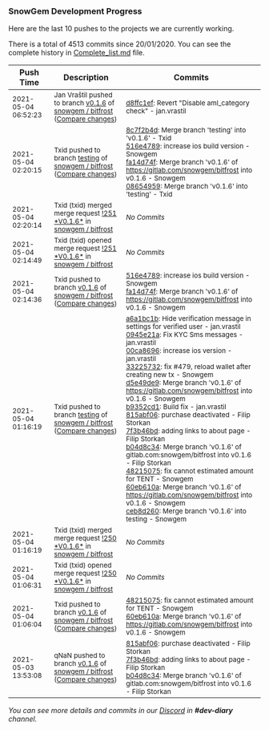 
### SnowGem Development Progress

Here are the last 10 pushes to the projects we are currently working.

There is a total of 4513 commits since 20/01/2020. You can see the complete history in
 [Complete_list.md](Complete_list.md) file.

| Push Time | Description | Commits |
| --- | --- | --- |
| <sub>2021-05-04 06:52:23</sub> | <sub>Jan Vraštil pushed to branch [v0\.1\.6](https://gitlab.com/snowgem/bitfrost/commits/v0.1.6) of [snowgem / bitfrost](https://gitlab.com/snowgem/bitfrost) ([Compare changes](https://gitlab.com/snowgem/bitfrost/compare/fa14d74fcfe7e4194b1f53bbb54012fb44a481b3...d8ffc1efa76c32ea7292e5d20cd0966f307d13eb))</sub> | <sub>[d8ffc1ef](https://gitlab.com/snowgem/bitfrost/-/commit/d8ffc1efa76c32ea7292e5d20cd0966f307d13eb): Revert "Disable aml_category check" - jan.vrastil</sub> |
| <sub>2021-05-04 02:20:15</sub> | <sub>Txid pushed to branch [testing](https://gitlab.com/snowgem/bitfrost/commits/testing) of [snowgem / bitfrost](https://gitlab.com/snowgem/bitfrost) ([Compare changes](https://gitlab.com/snowgem/bitfrost/compare/ceb8d260e703d5d480af4685db595b4493621df5...08654959fc1d4eba96522187e7da6ab9d7e0b49f))</sub> | <sub>[8c7f2b4d](https://gitlab.com/snowgem/bitfrost/-/commit/8c7f2b4d91de99e8aa02f9db85d92d8ee94239f5): Merge branch 'testing' into 'v0.1.6' - Txid<br>[516e4789](https://gitlab.com/snowgem/bitfrost/-/commit/516e4789a6a3f915c8711db30b58aac68c00289c): increase ios build version - Snowgem<br>[fa14d74f](https://gitlab.com/snowgem/bitfrost/-/commit/fa14d74fcfe7e4194b1f53bbb54012fb44a481b3): Merge branch 'v0.1.6' of https://gitlab.com/snowgem/bitfrost into v0.1.6 - Snowgem<br>[08654959](https://gitlab.com/snowgem/bitfrost/-/commit/08654959fc1d4eba96522187e7da6ab9d7e0b49f): Merge branch 'v0.1.6' into 'testing' - Txid</sub> |
| <sub>2021-05-04 02:20:14</sub> | <sub>Txid (txid) merged merge request [\!251 \*V0\.1\.6\*](https://gitlab.com/snowgem/bitfrost/-/merge_requests/251) in [snowgem / bitfrost](https://gitlab.com/snowgem/bitfrost)</sub> | <sub>_No Commits_</sub> |
| <sub>2021-05-04 02:14:49</sub> | <sub>Txid (txid) opened merge request [\!251 \*V0\.1\.6\*](https://gitlab.com/snowgem/bitfrost/-/merge_requests/251) in [snowgem / bitfrost](https://gitlab.com/snowgem/bitfrost)</sub> | <sub>_No Commits_</sub> |
| <sub>2021-05-04 02:14:36</sub> | <sub>Txid pushed to branch [v0\.1\.6](https://gitlab.com/snowgem/bitfrost/commits/v0.1.6) of [snowgem / bitfrost](https://gitlab.com/snowgem/bitfrost) ([Compare changes](https://gitlab.com/snowgem/bitfrost/compare/8c7f2b4d91de99e8aa02f9db85d92d8ee94239f5...fa14d74fcfe7e4194b1f53bbb54012fb44a481b3))</sub> | <sub>[516e4789](https://gitlab.com/snowgem/bitfrost/-/commit/516e4789a6a3f915c8711db30b58aac68c00289c): increase ios build version - Snowgem<br>[fa14d74f](https://gitlab.com/snowgem/bitfrost/-/commit/fa14d74fcfe7e4194b1f53bbb54012fb44a481b3): Merge branch 'v0.1.6' of https://gitlab.com/snowgem/bitfrost into v0.1.6 - Snowgem</sub> |
| <sub>2021-05-04 01:16:19</sub> | <sub>Txid pushed to branch [testing](https://gitlab.com/snowgem/bitfrost/commits/testing) of [snowgem / bitfrost](https://gitlab.com/snowgem/bitfrost) ([Compare changes](https://gitlab.com/snowgem/bitfrost/compare/d874c6e927e6b7862befe7d4361ac669f5010c2b...ceb8d260e703d5d480af4685db595b4493621df5))</sub> | <sub>[a6a1bc1b](https://gitlab.com/snowgem/bitfrost/-/commit/a6a1bc1b72940b60ab205fd116d894776acd4d11): Hide verification message  in settings for verified user - jan.vrastil<br>[0945e21a](https://gitlab.com/snowgem/bitfrost/-/commit/0945e21a1f10f071c150c71bef189201c4e45db4): Fix KYC Sms messages - jan.vrastil<br>[00ca8696](https://gitlab.com/snowgem/bitfrost/-/commit/00ca8696a9c9cd6f77e725aa49d56c08094534d2): increase ios version - jan.vrastil<br>[33225732](https://gitlab.com/snowgem/bitfrost/-/commit/33225732f98638f73518b09508aea40ef36aa6e8): fix #479, reload wallet after creating new tx - Snowgem<br>[d5e49de9](https://gitlab.com/snowgem/bitfrost/-/commit/d5e49de92eb318cd84c617d6e5ff6f02b35e5726): Merge branch 'v0.1.6' of https://gitlab.com/snowgem/bitfrost into v0.1.6 - Snowgem<br>[b9352cd1](https://gitlab.com/snowgem/bitfrost/-/commit/b9352cd1f0b462af974b3690b0b96331c53462fb): Build fix - jan.vrastil<br>[815abf06](https://gitlab.com/snowgem/bitfrost/-/commit/815abf06c69616cc1aa0f2ee54be4e9535a35633): purchase deactivated - Filip Storkan<br>[7f3b46bd](https://gitlab.com/snowgem/bitfrost/-/commit/7f3b46bd481d132dc282a6e4817956689a6f4a73): adding links to about page - Filip Storkan<br>[b04d8c34](https://gitlab.com/snowgem/bitfrost/-/commit/b04d8c34f2eb5c340f8c4a42add04144454485d9): Merge branch 'v0.1.6' of gitlab.com:snowgem/bitfrost into v0.1.6 - Filip Storkan<br>[48215075](https://gitlab.com/snowgem/bitfrost/-/commit/48215075ac31f478749959c19753be29025ec23f): fix cannot estimated amount for TENT - Snowgem<br>[60eb610a](https://gitlab.com/snowgem/bitfrost/-/commit/60eb610a1e41822181cca173a22c0ecb3baec80b): Merge branch 'v0.1.6' of https://gitlab.com/snowgem/bitfrost into v0.1.6 - Snowgem<br>[ceb8d260](https://gitlab.com/snowgem/bitfrost/-/commit/ceb8d260e703d5d480af4685db595b4493621df5): Merge branch 'v0.1.6' into testing - Snowgem</sub> |
| <sub>2021-05-04 01:16:19</sub> | <sub>Txid (txid) merged merge request [\!250 \*V0\.1\.6\*](https://gitlab.com/snowgem/bitfrost/-/merge_requests/250) in [snowgem / bitfrost](https://gitlab.com/snowgem/bitfrost)</sub> | <sub>_No Commits_</sub> |
| <sub>2021-05-04 01:06:31</sub> | <sub>Txid (txid) opened merge request [\!250 \*V0\.1\.6\*](https://gitlab.com/snowgem/bitfrost/-/merge_requests/250) in [snowgem / bitfrost](https://gitlab.com/snowgem/bitfrost)</sub> | <sub>_No Commits_</sub> |
| <sub>2021-05-04 01:06:04</sub> | <sub>Txid pushed to branch [v0\.1\.6](https://gitlab.com/snowgem/bitfrost/commits/v0.1.6) of [snowgem / bitfrost](https://gitlab.com/snowgem/bitfrost) ([Compare changes](https://gitlab.com/snowgem/bitfrost/compare/b04d8c34f2eb5c340f8c4a42add04144454485d9...60eb610a1e41822181cca173a22c0ecb3baec80b))</sub> | <sub>[48215075](https://gitlab.com/snowgem/bitfrost/-/commit/48215075ac31f478749959c19753be29025ec23f): fix cannot estimated amount for TENT - Snowgem<br>[60eb610a](https://gitlab.com/snowgem/bitfrost/-/commit/60eb610a1e41822181cca173a22c0ecb3baec80b): Merge branch 'v0.1.6' of https://gitlab.com/snowgem/bitfrost into v0.1.6 - Snowgem</sub> |
| <sub>2021-05-03 13:53:08</sub> | <sub>qNaN pushed to branch [v0\.1\.6](https://gitlab.com/snowgem/bitfrost/commits/v0.1.6) of [snowgem / bitfrost](https://gitlab.com/snowgem/bitfrost) ([Compare changes](https://gitlab.com/snowgem/bitfrost/compare/b9352cd1f0b462af974b3690b0b96331c53462fb...b04d8c34f2eb5c340f8c4a42add04144454485d9))</sub> | <sub>[815abf06](https://gitlab.com/snowgem/bitfrost/-/commit/815abf06c69616cc1aa0f2ee54be4e9535a35633): purchase deactivated - Filip Storkan<br>[7f3b46bd](https://gitlab.com/snowgem/bitfrost/-/commit/7f3b46bd481d132dc282a6e4817956689a6f4a73): adding links to about page - Filip Storkan<br>[b04d8c34](https://gitlab.com/snowgem/bitfrost/-/commit/b04d8c34f2eb5c340f8c4a42add04144454485d9): Merge branch 'v0.1.6' of gitlab.com:snowgem/bitfrost into v0.1.6 - Filip Storkan</sub> |

_You can see more details and commits in our [Discord](https://discord.gg/zumGnbg) in **#dev-diary** channel._
